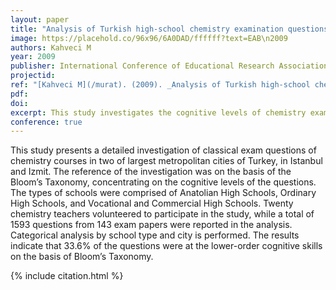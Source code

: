 ```yaml
---
layout: paper
title: "Analysis of Turkish high-school chemistry examination questions according to Bloom’s Taxonomy"
image: https://placehold.co/96x96/6A0DAD/ffffff?text=EAB\n2009
authors: Kahveci M
year: 2009
publisher: International Conference of Educational Research Association Turkey (EAB)
projectid:
ref: "[Kahveci M](/murat). (2009). _Analysis of Turkish high-school chemistry examination questions according to Bloom’s Taxonomy_. Paper presented at the International Conference of Educational Research Association Turkey (EAB). Canakkale, Turkey. May 1 - 3, 2009."
pdf:
doi:
excerpt: This study investigates the cognitive levels of chemistry exam questions in Istanbul and Izmit using Bloom's Taxonomy.
conference: true
---
```


This study presents a detailed investigation of classical exam questions of chemistry courses in two of largest metropolitan cities of Turkey, in Istanbul and Izmit. The reference of the investigation was on the basis of the Bloom’s Taxonomy, concentrating on the cognitive levels of the questions. The types of schools were comprised of Anatolian High Schools, Ordinary High Schools, and Vocational and Commercial High Schools. Twenty chemistry teachers volunteered to participate in the study, while a total of 1593 questions from 143 exam papers were reported in the analysis. Categorical analysis by school type and city is performed. The results indicate that 33.6% of the questions were at the lower-order cognitive skills on the basis of Bloom’s Taxonomy.

{% include citation.html %}